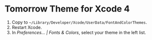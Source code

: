 # Tomorrow Theme for Xcode 4

1. Copy to `~/Library/Developer/Xcode/UserData/FontAndColorThemes`.
2. Restart Xcode.
3. In *Preferences... | Fonts & Colors*, select your theme in the left list.
